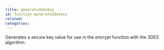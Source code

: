 ```yaml
---
title: generate3deskey
id: function-generate3deskey
related:
categories:
---
```


Generates a secure key value for use in the encrypt function with the 3DES algorithm.